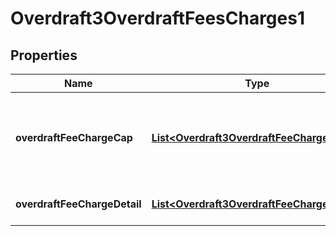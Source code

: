 
# Overdraft3OverdraftFeesCharges1

## Properties
Name | Type | Description | Notes
------------ | ------------- | ------------- | -------------
**overdraftFeeChargeCap** | [**List&lt;Overdraft3OverdraftFeeChargeCap&gt;**](Overdraft3OverdraftFeeChargeCap.md) | Details about any caps (maximum charges) that apply to a particular fee/charge |  [optional]
**overdraftFeeChargeDetail** | [**List&lt;Overdraft3OverdraftFeeChargeDetail&gt;**](Overdraft3OverdraftFeeChargeDetail.md) | Details about the fees/charges | 



